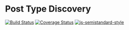# Post Type Discovery

[![Build Status](https://travis-ci.org/grantcodes/post-type-discovery.svg?branch=master)](https://travis-ci.org/grantcodes/post-type-discovery)
[![Coverage Status](https://coveralls.io/repos/github/grantcodes/post-type-discovery/badge.svg?branch=master)](https://coveralls.io/github/grantcodes/post-type-discovery?branch=master)
[![js-semistandard-style](https://img.shields.io/badge/code%20style-semistandard-brightgreen.svg?style=flat)](https://github.com/Flet/semistandard)
